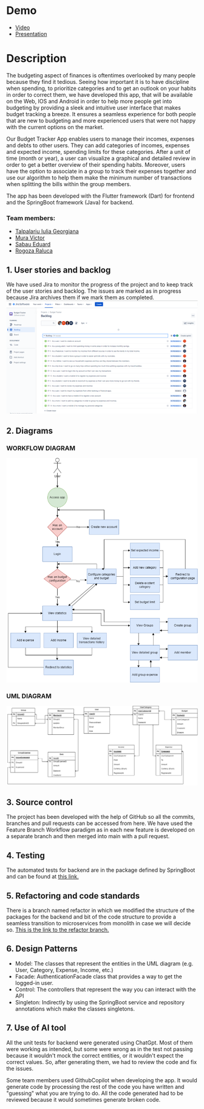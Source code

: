 # Demo
- [Video](https://www.youtube.com/watch?v=2b3N1HEDWNo)
- [Presentation](https://docs.google.com/presentation/d/1vsKsg4AnW17Hh1Ow2E_wmBP_yCJIc-RE851LN4SygGg/edit?usp=sharing)

# Description
The budgeting aspect of finances is oftentimes overlooked by many people because they find it tedious. Seeing how important it is to have discipline when spending, to prioritize categories and to get an outlook on your habits in order to correct them, we have developed this app, that will be available on the Web, IOS and Android in order to help more people get into budgeting by providing a sleek and intuitive user interface that makes budget tracking a breeze. It ensures a seamless experience for both people that are new to budgeting and more experienced users that were not happy with the current options on the market.

Our Budget Tracker App enables users to manage their incomes, expenses and debts to other users. They can add categories of incomes, expenses and expected income, spending limits for these categories. After a unit of time (month or year), a user can visualize a graphical and detailed review in order to get a better overview of their spending habits. Moreover, users have the option to associate in a group to track their expenses together and use our algorithm to help them make the minimum number of transactions when splitting the bills within the group members.

The app has been developed with the Flutter framework (Dart) for frontend and the SpringBoot framework (Java) for backend.

### Team members:
- [Talpalariu Iulia Georgiana](https://github.com/iuliali)
- [Mura Victor](https://github.com/victormura)
- [Sabau Eduard](https://github.com/SabauEduard)
- [Rogoza Raluca](https://github.com/ralucarogoza)

## 1. User stories and backlog
We have used Jira to monitor the progress of the project and to keep track of the user stories and backlog. The issues are marked as in progress because Jira archives them if we mark them as completed.
![Unfortunately the image did not load :(](images/Jira.PNG "Jira")
## 2. Diagrams
### WORKFLOW DIAGRAM
![Unfortunately the image did not load :(](images/FlowChart.drawio.png "WORKFLOW diagram")
### UML DIAGRAM
![Unfortunately the image did not load :(](images/ERD.drawio.png "UML diagram")
## 3. Source control
The project has been developed with the help of GitHub so all the commits, branches and pull requests can be accessed from here. We have used the Feature Branch Workflow paradigm as in each new feature is developed on a separate branch and then merged into main with a pull request.
## 4. Testing
The automated tests for backend are in the package defined by SpringBoot and can be found at [this link.](https://github.com/iuliali/budget-tracker/tree/main/api/src/test/java/com/budgettracker/api/budgeting/unit)
## 5. Refactoring and code standards
There is a branch named refactor in which we modified the structure of the packages for the backend and bit of the code structure to provide a seamless transition to microservices from monolith in case we will decide so. [This is the link to the refactor branch.](https://github.com/iuliali/budget-tracker/tree/refactor/api/src/main/java/com/budgettracker/api)
## 6. Design Patterns
- Model: The classes that represent the entities in the UML diagram (e.g. User, Category, Expense, Income, etc.)
- Facade: AuthenticationFacade class that provides a way to get the logged-in user.
- Control: The controllers that represent the way you can interact with the API
- Singleton: Indirectly by using the SpringBoot service and repository annotations which make the classes singletons.
## 7. Use of AI tool
All the unit tests for backend were generated using ChatGpt. Most of them were working as intended, but some were wrong as in the test not passing because it wouldn't mock the correct entities, or it wouldn't expect the correct values. So, after generating them, we had to review the code and fix the issues.

Some team members used GithubCopilot when developing the app. It would generate code by processing the rest of the code you have written and "guessing" what you are trying to do. All the code generated had to be reviewed because it would sometimes generate broken code.
